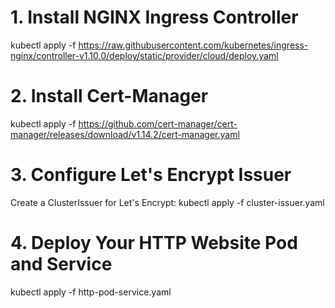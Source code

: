 
# 1. Install NGINX Ingress Controller
kubectl apply -f https://raw.githubusercontent.com/kubernetes/ingress-nginx/controller-v1.10.0/deploy/static/provider/cloud/deploy.yaml


# 2. Install Cert-Manager
kubectl apply -f https://github.com/cert-manager/cert-manager/releases/download/v1.14.2/cert-manager.yaml

# 3. Configure Let's Encrypt Issuer
Create a ClusterIssuer for Let's Encrypt:
kubectl apply -f cluster-issuer.yaml

# 4. Deploy Your HTTP Website Pod and Service
kubectl apply -f http-pod-service.yaml

